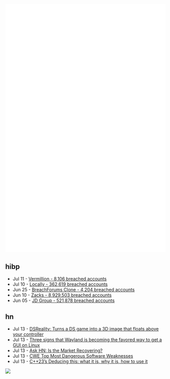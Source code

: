 ![Metrics](https://raw.githubusercontent.com/phixion/phixion/master/metrics.svg)

## hibp

<!--
for https://github.com/phixion/phixion/blob/main/.github/workflows/feeds.yml
-->
<!--START_SECTION:haveibeenpwnd-->
- Jul 11 - [Vermillion - 8,106 breached accounts](https://haveibeenpwned.com/PwnedWebsites#Vermillion)
- Jul 10 - [Locally - 362,619 breached accounts](https://haveibeenpwned.com/PwnedWebsites#Locally)
- Jun 25 - [BreachForums Clone - 4,204 breached accounts](https://haveibeenpwned.com/PwnedWebsites#BreachForumsClone)
- Jun 10 - [Zacks - 8,929,503 breached accounts](https://haveibeenpwned.com/PwnedWebsites#Zacks)
- Jun 05 - [JD Group - 521,878 breached accounts](https://haveibeenpwned.com/PwnedWebsites#JDGroup)
<!--END_SECTION:haveibeenpwnd-->

## hn

<!--
for https://github.com/phixion/phixion/blob/main/.github/workflows/feeds.yml
-->
<!--START_SECTION:hn-->
- Jul 13 - [DSReality: Turns a DS game into a 3D image that floats above your controller](https://github.com/zhuowei/DSReality)
- Jul 13 - [Three signs that Wayland is becoming the favored way to get a GUI on Linux](https://www.theregister.com/2023/07/13/wayland_is_coming/)
- Jul 13 - [Ask HN: Is the Market Recovering?](https://news.ycombinator.com/item?id=36707404)
- Jul 13 - [CWE Top Most Dangerous Software Weaknesses](https://cwe.mitre.org/top25/index.html)
- Jul 13 - [C++23’s Deducing this: what it is, why it is, how to use it](https://devblogs.microsoft.com/cppblog/cpp23-deducing-this/)
<!--END_SECTION:hn-->

<!--
for https://yhype.me
-->
![](https://hit.yhype.me/github/profile?user_id=13013670)
